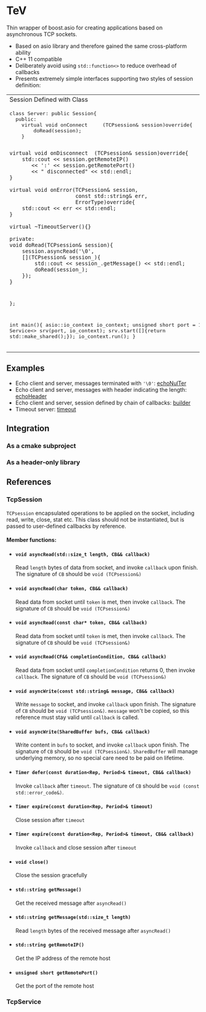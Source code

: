 # TeV
Thin wrapper of boost.asio for creating applications based on asynchronous TCP sockets.

* Based on asio library and therefore gained the same cross-platform ability
* C++ 11 compatible
* Deliberately avoid using `std::function<>` to reduce overhead of callbacks
* Presents extremely simple interfaces supporting two styles of session definition:
<table>
<tr> 
<td>
Session Defined with Class
</td>
<td>
Session Defined with Functions
</td>
</tr>
<tr>
<td>
<pre lang="C++">
class Server: public Session{
  public:
    virtual void onConnect     (TCPsession& session)override{
        doRead(session);
    }

    virtual void onDisconnect  (TCPsession& session)override{
        std::cout << session.getRemoteIP() 
           << ':' << session.getRemotePort() 
           << " disconnected" << std::endl;
    }

    virtual void onError(TCPsession& session, 
                         const std::string& err, 
                         ErrorType)override{
        std::cout << err << std::endl;
    }

    virtual ~TimeoutServer(){}

    private:
    void doRead(TCPsession& session){
        session.asyncRead('\0', 
        [](TCPsession& session_){
            std::cout << session_.getMessage() << std::endl;
            doRead(session_);
        });
    }
};

int main(){
    asio::io_context io_context;
    unsigned short port = 1701;
    Service<> srv(port, io_context);
    srv.start([]{return std::make_shared<Server>();});
    io_context.run();
}
</pre>
</td>
<td>
<pre lang="C++">
void doRead(TCPsession& session){
    session.asyncRead('\0', 
    [](TCPsession& session_){
        std::cout << session_.getMessage() << std::endl;
        doRead(session_);
    });
}

int main(){
    asio::io_context io_context;
    
    auto session = SessionBuilder<>().onConnect([](TCPsession& session){
        doRead(session);
    }).onDisconnect([](TCPsession& session){
        std::cout << session.getRemoteIP() 
           << ':' << session.getRemotePort() 
           << " disconnected" << std::endl;
    }).onError([](TCPsession& session, const std::string& err, ErrorType){
        std::cout << err << std::endl;
    }).buildFactory();

    unsigned short port = 1701;
    Service<> srv(port, io_context);
    srv.start(session);
    io_context.run();
}
</pre>
</td>
</tr>
</table>

## Examples
* Echo client and server, messages terminated with `'\0'`: [echoNulTer](examples/echoNulTer)
* Echo client and server, messages with header indicating the length: [echoHeader](examples/echoHeader)
* Echo client and server, session defined by chain of callbacks: [builder](examples/builder)
* Timeout server: [timeout](examples/timeout)

## Integration
### As a cmake subproject

### As a header-only library

## References
### TcpSession
`TCPsession` encapsulated operations to be applied on the socket, including read, write, close, stat etc. This class should not be instantiated, but is passed to user-defined callbacks by reference.
#### Member functions:
* #### `void asyncRead(std::size_t length, CB&& callback)`

    Read `length` bytes of data from socket, and invoke `callback` upon finish. The signature of `CB` should be `void (TCPsession&)`

* #### `void asyncRead(char token, CB&& callback)`

    Read data from socket until `token` is met, then invoke `callback`. The signature of `CB` should be `void (TCPsession&)`

* #### `void asyncRead(const char* token, CB&& callback)`

    Read data from socket until `token` is met, then invoke `callback`. The signature of `CB` should be `void (TCPsession&)`

* #### `void asyncRead(CF&& completionCondition, CB&& callback)`

    Read data from socket until `completionCondition` returns 0, then invoke `callback`. The signature of `CB` should be `void (TCPsession&)`

* #### `void asyncWrite(const std::string& message, CB&& callback)`

    Write `message` to socket, and invoke `callback` upon finish. The signature of `CB` should be `void (TCPsession&)`. `message` won't be copied, so this reference must stay valid until `callback` is called.

* #### `void asyncWrite(SharedBuffer bufs, CB&& callback)`

    Write content in `bufs` to socket, and invoke `callback` upon finish. The signature of `CB` should be `void (TCPsession&)`. `SharedBuffer` will manage underlying memory, so no special care need to be paid on lifetime.

* #### `Timer defer(const duration<Rep, Period>& timeout, CB&& callback)`

    Invoke `callback` after `timeout`. The signature of `CB` should be `void (const std::error_code&)`.

* #### `Timer expire(const duration<Rep, Period>& timeout)`

    Close session after `timeout`

* #### `Timer expire(const duration<Rep, Period>& timeout, CB&& callback)`

    Invoke `callback` and close session after `timeout`

* #### `void close()`

    Close the session gracefully

* #### `std::string getMessage()`

    Get the received message after `asyncRead()`

* #### `std::string getMessage(std::size_t length)`

    Read `length` bytes of the received message after `asyncRead()`

* #### `std::string getRemoteIP()`

    Get the IP address of the remote host

* #### `unsigned short getRemotePort()`

    Get the port of the remote host

### TcpService
